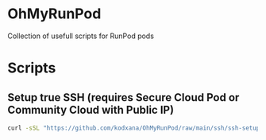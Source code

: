 # OhMyRunPod
Collection of usefull scripts for RunPod pods

# Scripts

## Setup true SSH (requires Secure Cloud Pod or Community Cloud with Public IP)

```bash
curl -sSL "https://github.com/kodxana/OhMyRunPod/raw/main/ssh/ssh-setup.sh?$(date +%s)" | bash
```
